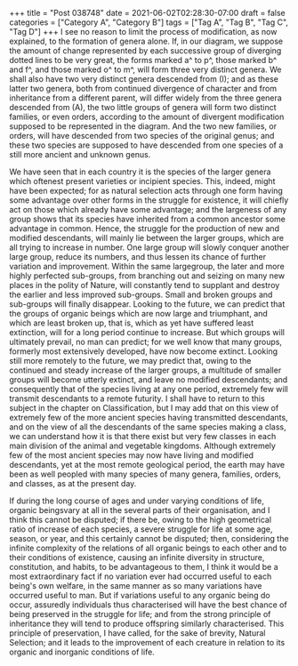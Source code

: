 +++
title = "Post 038748"
date = 2021-06-02T02:28:30-07:00
draft = false
categories = ["Category A", "Category B"]
tags = ["Tag A", "Tag B", "Tag C", "Tag D"]
+++
I see no reason to limit the process of modification, as now explained, to the formation of genera alone. If, in our diagram, we suppose the amount of change represented by each successive group of diverging dotted lines to be very great, the forms marked a^ to p^, those marked b^ and f^, and those marked o^ to m^, will form three very distinct genera. We shall also have two very distinct genera descended from (I); and as these latter two genera, both from continued divergence of character and from inheritance from a different parent, will differ widely from the three genera descended from (A), the two little groups of genera will form two distinct families, or even orders, according to the amount of divergent modification supposed to be represented in the diagram. And the two new families, or orders, will have descended from two species of the original genus; and these two species are supposed to have descended from one species of a still more ancient and unknown genus.

We have seen that in each country it is the species of the larger genera which oftenest present varieties or incipient species. This, indeed, might have been expected; for as natural selection acts through one form having some advantage over other forms in the struggle for existence, it will chiefly act on those which already have some advantage; and the largeness of any group shows that its species have inherited from a common ancestor some advantage in common. Hence, the struggle for the production of new and modified descendants, will mainly lie between the larger groups, which are all trying to increase in number. One large group will slowly conquer another large group, reduce its numbers, and thus lessen its chance of further variation and improvement. Within the same largegroup, the later and more highly perfected sub-groups, from branching out and seizing on many new places in the polity of Nature, will constantly tend to supplant and destroy the earlier and less improved sub-groups. Small and broken groups and sub-groups will finally disappear. Looking to the future, we can predict that the groups of organic beings which are now large and triumphant, and which are least broken up, that is, which as yet have suffered least extinction, will for a long period continue to increase. But which groups will ultimately prevail, no man can predict; for we well know that many groups, formerly most extensively developed, have now become extinct. Looking still more remotely to the future, we may predict that, owing to the continued and steady increase of the larger groups, a multitude of smaller groups will become utterly extinct, and leave no modified descendants; and consequently that of the species living at any one period, extremely few will transmit descendants to a remote futurity. I shall have to return to this subject in the chapter on Classification, but I may add that on this view of extremely few of the more ancient species having transmitted descendants, and on the view of all the descendants of the same species making a class, we can understand how it is that there exist but very few classes in each main division of the animal and vegetable kingdoms. Although extremely few of the most ancient species may now have living and modified descendants, yet at the most remote geological period, the earth may have been as well peopled with many species of many genera, families, orders, and classes, as at the present day.

If during the long course of ages and under varying conditions of life, organic beingsvary at all in the several parts of their organisation, and I think this cannot be disputed; if there be, owing to the high geometrical ratio of increase of each species, a severe struggle for life at some age, season, or year, and this certainly cannot be disputed; then, considering the infinite complexity of the relations of all organic beings to each other and to their conditions of existence, causing an infinite diversity in structure, constitution, and habits, to be advantageous to them, I think it would be a most extraordinary fact if no variation ever had occurred useful to each being's own welfare, in the same manner as so many variations have occurred useful to man. But if variations useful to any organic being do occur, assuredly individuals thus characterised will have the best chance of being preserved in the struggle for life; and from the strong principle of inheritance they will tend to produce offspring similarly characterised. This principle of preservation, I have called, for the sake of brevity, Natural Selection; and it leads to the improvement of each creature in relation to its organic and inorganic conditions of life.
